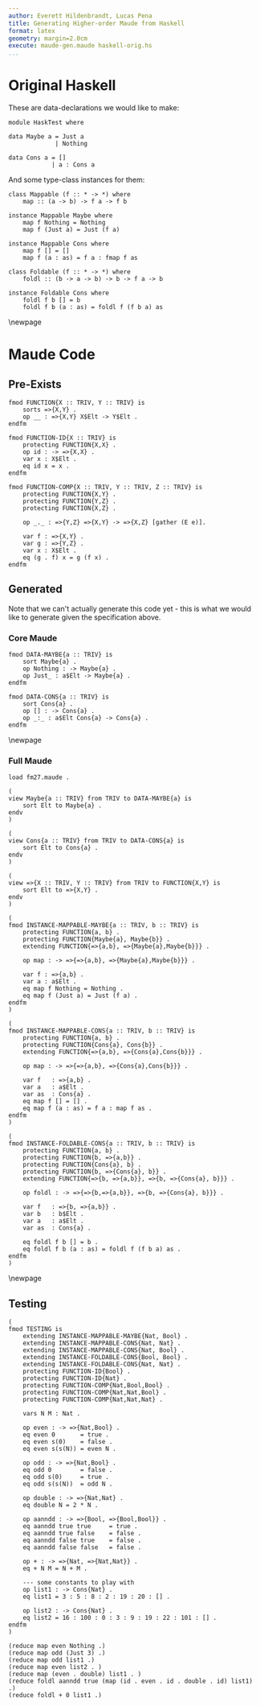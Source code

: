 ```yaml
---
author: Everett Hildenbrandt, Lucas Pena
title: Generating Higher-order Maude from Haskell
format: latex
geometry: margin=2.0cm
execute: maude-gen.maude haskell-orig.hs
...
```



Original Haskell
================

These are data-declarations we would like to make:

```haskell{exec:haskell-orig.hs}
module HaskTest where

data Maybe a = Just a
             | Nothing

data Cons a = []
            | a : Cons a
```

And some type-class instances for them:

```haskell{exec:haskell-orig.hs}
class Mappable (f :: * -> *) where
    map :: (a -> b) -> f a -> f b

instance Mappable Maybe where
    map f Nothing = Nothing
    map f (Just a) = Just (f a)

instance Mappable Cons where
    map f [] = []
    map f (a : as) = f a : fmap f as

class Foldable (f :: * -> *) where
    foldl :: (b -> a -> b) -> b -> f a -> b

instance Foldable Cons where
    foldl f b [] = b
    foldl f b (a : as) = foldl f (f b a) as
```

\newpage

Maude Code
==========

Pre-Exists
----------

```maude{exec:maude-gen.maude}
fmod FUNCTION{X :: TRIV, Y :: TRIV} is
    sorts =>{X,Y} .
    op __ : =>{X,Y} X$Elt -> Y$Elt .
endfm

fmod FUNCTION-ID{X :: TRIV} is
    protecting FUNCTION{X,X} .
    op id : -> =>{X,X} .
    var x : X$Elt .
    eq id x = x .
endfm

fmod FUNCTION-COMP{X :: TRIV, Y :: TRIV, Z :: TRIV} is
    protecting FUNCTION{X,Y} .
    protecting FUNCTION{Y,Z} .
    protecting FUNCTION{X,Z} .

    op _._ : =>{Y,Z} =>{X,Y} -> =>{X,Z} [gather (E e)].

    var f : =>{X,Y} .
    var g : =>{Y,Z} .
    var x : X$Elt .
    eq (g . f) x = g (f x) .
endfm
```

Generated
---------

Note that we can't actually generate this code yet - this is what we would like
to generate given the specification above.

### Core Maude

```maude{exec:maude-gen.maude}
fmod DATA-MAYBE{a :: TRIV} is
    sort Maybe{a} .
    op Nothing : -> Maybe{a} .
    op Just_ : a$Elt -> Maybe{a} .
endfm

fmod DATA-CONS{a :: TRIV} is
    sort Cons{a} .
    op [] : -> Cons{a} .
    op _:_ : a$Elt Cons{a} -> Cons{a} .
endfm
```

\newpage

### Full Maude

```maude{exec:maude-gen.maude}
load fm27.maude .

(
view Maybe{a :: TRIV} from TRIV to DATA-MAYBE{a} is
    sort Elt to Maybe{a} .
endv
)

(
view Cons{a :: TRIV} from TRIV to DATA-CONS{a} is
    sort Elt to Cons{a} .
endv
)

(
view =>{X :: TRIV, Y :: TRIV} from TRIV to FUNCTION{X,Y} is
    sort Elt to =>{X,Y} .
endv
)

(
fmod INSTANCE-MAPPABLE-MAYBE{a :: TRIV, b :: TRIV} is
    protecting FUNCTION{a, b} .
    protecting FUNCTION{Maybe{a}, Maybe{b}} .
    extending FUNCTION{=>{a,b}, =>{Maybe{a},Maybe{b}}} .

    op map : -> =>{=>{a,b}, =>{Maybe{a},Maybe{b}}} .

    var f : =>{a,b} .
    var a : a$Elt .
    eq map f Nothing = Nothing .
    eq map f (Just a) = Just (f a) .
endfm
)

(
fmod INSTANCE-MAPPABLE-CONS{a :: TRIV, b :: TRIV} is
    protecting FUNCTION{a, b} .
    protecting FUNCTION{Cons{a}, Cons{b}} .
    extending FUNCTION{=>{a,b}, =>{Cons{a},Cons{b}}} .

    op map : -> =>{=>{a,b}, =>{Cons{a},Cons{b}}} .

    var f   : =>{a,b} .
    var a   : a$Elt .
    var as  : Cons{a} .
    eq map f [] = [] .
    eq map f (a : as) = f a : map f as .
endfm
)

(
fmod INSTANCE-FOLDABLE-CONS{a :: TRIV, b :: TRIV} is
    protecting FUNCTION{a, b} .
    protecting FUNCTION{b, =>{a,b}} .
    protecting FUNCTION{Cons{a}, b} .
    protecting FUNCTION{b, =>{Cons{a}, b}} .
    extending FUNCTION{=>{b, =>{a,b}}, =>{b, =>{Cons{a}, b}}} .

    op foldl : -> =>{=>{b,=>{a,b}}, =>{b, =>{Cons{a}, b}}} .

    var f   : =>{b, =>{a,b}} .
    var b   : b$Elt .
    var a   : a$Elt .
    var as  : Cons{a} .

    eq foldl f b [] = b .
    eq foldl f b (a : as) = foldl f (f b a) as .
endfm
)
```
\newpage

Testing
-------

```maude{exec:maude-gen.maude}
(
fmod TESTING is
    extending INSTANCE-MAPPABLE-MAYBE{Nat, Bool} .
    extending INSTANCE-MAPPABLE-CONS{Nat, Nat} .
    extending INSTANCE-MAPPABLE-CONS{Nat, Bool} .
    extending INSTANCE-FOLDABLE-CONS{Bool, Bool} .
    extending INSTANCE-FOLDABLE-CONS{Nat, Nat} .
    protecting FUNCTION-ID{Bool} .
    protecting FUNCTION-ID{Nat} .
    protecting FUNCTION-COMP{Nat,Bool,Bool} .
    protecting FUNCTION-COMP{Nat,Nat,Bool} .
    protecting FUNCTION-COMP{Nat,Nat,Nat} .

    vars N M : Nat .

    op even : -> =>{Nat,Bool} .
    eq even 0       = true .
    eq even s(0)    = false .
    eq even s(s(N)) = even N .

    op odd : -> =>{Nat,Bool} .
    eq odd 0        = false .
    eq odd s(0)     = true .
    eq odd s(s(N))  = odd N .

    op double : -> =>{Nat,Nat} .
    eq double N = 2 * N .

    op aanndd : -> =>{Bool, =>{Bool,Bool}} .
    eq aanndd true true     = true .
    eq aanndd true false    = false .
    eq aanndd false true    = false .
    eq aanndd false false   = false .

    op + : -> =>{Nat, =>{Nat,Nat}} .
    eq + N M = N + M .

    --- some constants to play with
    op list1 : -> Cons{Nat} .
    eq list1 = 3 : 5 : 8 : 2 : 19 : 20 : [] .

    op list2 : -> Cons{Nat} .
    eq list2 = 16 : 100 : 0 : 3 : 9 : 19 : 22 : 101 : [] .
endfm
)

(reduce map even Nothing .)
(reduce map odd (Just 3) .)
(reduce map odd list1 .)
(reduce map even list2 . )
(reduce map (even . double) list1 . )
(reduce foldl aanndd true (map (id . even . id . double . id) list1) .)
(reduce foldl + 0 list1 .)
```
